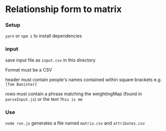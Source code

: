 # Relationship form to matrix

### Setup

`yarn` or `npm i` to install dependencies

### input

save input file as `input.csv` in this directory

Format must be a CSV

header must contain people's names contained within square brackets e.g. `[Tom Banister]`

rows must contain a phrase matching the weightingMap (found in `parseInput.js`) or the text `This is me`

### Use

`node run.js` generates a file named `matrix.csv` and `attributes.csv`
